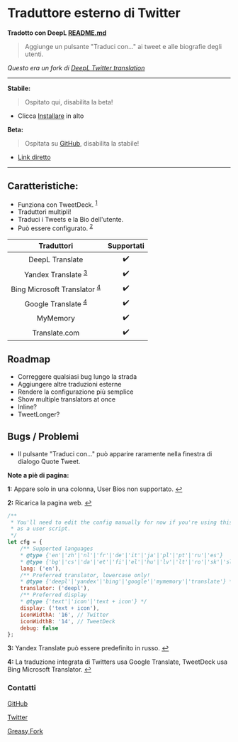 # Traduttore esterno di Twitter

**Tradotto con DeepL [README.md](https://github.com/magicoflolis/userscriptrepo/tree/master/ExternalTranslator#twitter-external-translator)**

> Aggiunge un pulsante "Traduci con..." ai tweet e alle biografie degli utenti.

*Questo era un fork di [DeepL Twitter translation](https://greasyfork.org/scripts/411976)*

***
**Stabile:**

> Ospitato qui, disabilita la beta!

* Clicca [Installare](#install-area) in alto

**Beta:**

> Ospitata su [GitHub](https://github.com/magicoflolis/userscriptrepo/tree/master/ExternalTranslator#twitter-external-translator), disabilita la stabile!

* [Link diretto](https://github.com/magicoflolis/userscriptrepo/raw/master/ExternalTranslator/twittertranslatorbeta.user.js)

***

## **Caratteristiche:**

* Funziona con TweetDeck. <sup id="a1">[1](#f1)</sup>
* Traduttori multipli!
* Traduci i Tweets e la Bio dell'utente.
* Può essere configurato. <sup id="a2">[2](#f2)</sup>

 Traduttori | Supportati
:-----------:|:---------:
DeepL Translate | ✔️
Yandex Translate <sup id="a3">[3](#f3)</sup> | ✔️
Bing Microsoft Translator <sup id="a4">[4](#f4) | ✔️
Google Translate <sup id="a4">[4](#f4) | ✔️
MyMemory | ✔️
Translate.com | ✔️

## Roadmap

* Correggere qualsiasi bug lungo la strada
* Aggiungere altre traduzioni esterne
* Rendere la configurazione più semplice
* Show multiple translators at once
* Inline?
* TweetLonger?

## Bugs / Problemi

* Il pulsante "Traduci con..." può apparire raramente nella finestra di dialogo Quote Tweet.

**Note a piè di pagina:**

<b id="f1">1:</b> Appare solo in una colonna, User Bios non supportato. [↩](#a1)

<b id="f2">2:</b> Ricarica la pagina web. [↩](#a2)

```javascript
/**
 * You'll need to edit the config manually for now if you're using this
 * as a user script.
 */
let cfg = {
    /** Supported languages
    * @type {'en'|'zh'|'nl'|'fr'|'de'|'it'|'ja'|'pl'|'pt'|'ru'|'es'}
    * @type {'bg'|'cs'|'da'|'et'|'fi'|'el'|'hu'|'lv'|'lt'|'ro'|'sk'|'sl'|'sv'} */
    lang: ('en'),
    /** Preferred translator, lowercase only!
    * @type {'deepl'|'yandex'|'bing'|'google'|'mymemory'|'translate'} */
    translator: ('deepl'),
    /** Preferred display
    * @type {'text'|'icon'|'text + icon'} */
    display: ('text + icon'),
    iconWidthA: '16', // Twitter
    iconWidthB: '14', // TweetDeck
    debug: false
};
```

<b id="f3">3:</b> Yandex Translate può essere predefinito in russo. [↩](#a3)

<b id="f4">4:</b> La traduzione integrata di Twitters usa Google Translate, TweetDeck usa Bing Microsoft Translator. [↩](#a4)

### Contatti

[GitHub](https://github.com/magicoflolis)

[Twitter](https://twitter.com/for_lollipops)

[Greasy Fork](https://greasyfork.org/users/166061)
